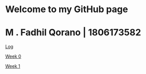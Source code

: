 # Welcome to my GitHub page

# M . Fadhil Qorano | 1806173582

[Log](https://anowanggai.github.io/os202/TXT/mylog/)

[Week 0](W00/) 

[Week 1](W01/)



